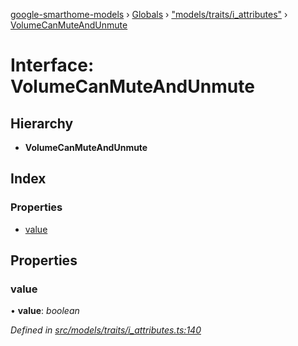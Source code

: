 [google-smarthome-models](../README.md) › [Globals](../globals.md) › ["models/traits/i_attributes"](../modules/_models_traits_i_attributes_.md) › [VolumeCanMuteAndUnmute](_models_traits_i_attributes_.volumecanmuteandunmute.md)

# Interface: VolumeCanMuteAndUnmute

## Hierarchy

* **VolumeCanMuteAndUnmute**

## Index

### Properties

* [value](_models_traits_i_attributes_.volumecanmuteandunmute.md#value)

## Properties

###  value

• **value**: *boolean*

*Defined in [src/models/traits/i_attributes.ts:140](https://github.com/galactic1969/google-smarthome-models/blob/633871f/src/models/traits/i_attributes.ts#L140)*
